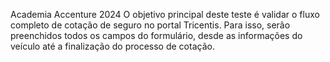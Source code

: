 Academia Accenture 2024
O objetivo principal deste teste é validar o fluxo completo de cotação de seguro no portal Tricentis. 
Para isso, serão preenchidos todos os campos do formulário, desde as informações do veículo até a finalização do processo de cotação.

